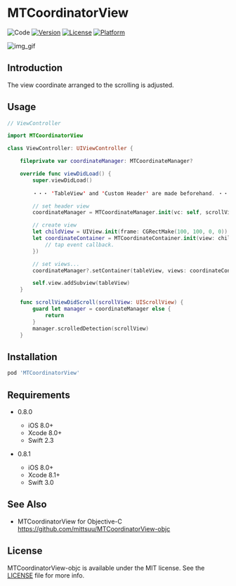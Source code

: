 # MTCoordinatorView

![Code](https://img.shields.io/badge/code-Swift3.0-blue.svg)
[![Version](https://img.shields.io/cocoapods/v/MTCoordinatorView.svg?style=flat)](http://cocoapods.org/pods/MTCoordinatorView)
[![License](https://img.shields.io/cocoapods/l/MTCoordinatorView.svg?style=flat)](http://cocoapods.org/pods/MTCoordinatorView)
[![Platform](https://img.shields.io/cocoapods/p/MTCoordinatorView.svg?style=flat)](http://cocoapods.org/pods/MTCoordinatorView)

![img_gif](https://github.com/mittsuu/MTCoordinatorView/blob/master/mtcoordinate.gif)


## Introduction

The view coordinate arranged to the scrolling is adjusted.

## Usage

```Swift
// ViewController

import MTCoordinatorView

class ViewController: UIViewController {

    fileprivate var coordinateManager: MTCoordinateManager?

    override func viewDidLoad() {
        super.viewDidLoad()
        
        ・・・ 'TableView' and 'Custom Header' are made beforehand. ・・・

        // set header view
        coordinateManager = MTCoordinateManager.init(vc: self, scrollView: tableView, header: headerView)

        // create view
        let childView = UIView.init(frame: CGRectMake(100, 100, 0, 0))
        let coordinateContainer = MTCoordinateContainer.init(view: childView, endForm: CGRect(100, 100, 50, 50), mode: .FIXITY, completion: {
            // tap event callback.
        })

        // set views...
        coordinateManager?.setContainer(tableView, views: coordinateContainer)

        self.view.addSubview(tableView)
    }

    func scrollViewDidScroll(scrollView: UIScrollView) {
        guard let manager = coordinateManager else {
            return
        }
        manager.scrolledDetection(scrollView)
    }

```


## Installation

```ruby
pod 'MTCoordinatorView'
```


## Requirements

* 0.8.0
    * iOS   8.0+
    * Xcode 8.0+
    * Swift 2.3

* 0.8.1
    * iOS   8.0+
    * Xcode 8.1+
    * Swift 3.0


## See Also

* MTCoordinatorView for Objective-C  
https://github.com/mittsuu/MTCoordinatorView-objc


## License

MTCoordinatorView-objc is available under the MIT license. See the [LICENSE](https://github.com/mittsuu/MTCoordinatorView/blob/master/LICENSE) file for more info.
